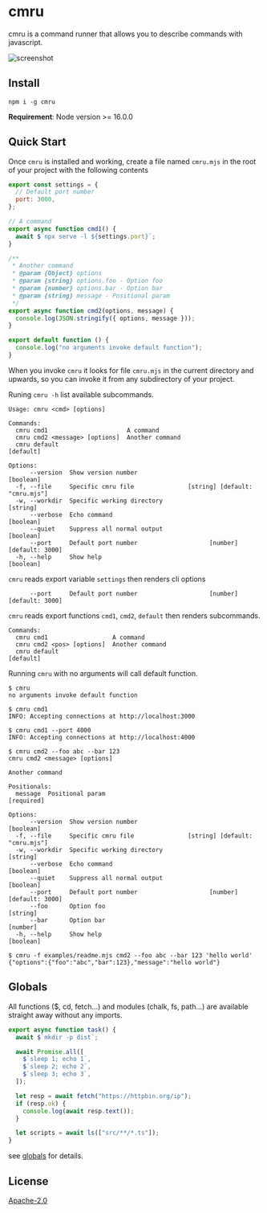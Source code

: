 # cmru

cmru is a command runner that allows you to describe commands with javascript.

![screenshot](https://user-images.githubusercontent.com/4012553/154598176-91ee8666-e67c-4d34-88f5-9191dcf1c30f.png)

## Install

```
npm i -g cmru
```

**Requirement**: Node version >= 16.0.0

## Quick Start

Once `cmru` is installed and working, create a file named `cmru.mjs` in the root of your project with the following contents

```js
export const settings = {
  // Default port number
  port: 3000,
};

// A command
export async function cmd1() {
  await $`npx serve -l ${settings.port}`;
}

/**
 * Another command
 * @param {Object} options
 * @param {string} options.foo - Option foo
 * @param {number} options.bar - Option bar
 * @param {string} message - Positional param
 */
export async function cmd2(options, message) {
  console.log(JSON.stringify({ options, message }));
}

export default function () {
  console.log("no arguments invoke default function");
}

```

When you invoke `cmru` it looks for file `cmru.mjs` in the current directory and upwards, so you can invoke it from any subdirectory of your project.

Runing `cmru -h` list available subcommands.

```
Usage: cmru <cmd> [options]

Commands:
  cmru cmd1                      A command
  cmru cmd2 <message> [options]  Another command
  cmru default                                                         [default]

Options:
      --version  Show version number                                   [boolean]
  -f, --file     Specific cmru file               [string] [default: "cmru.mjs"]
  -w, --workdir  Specific working directory                             [string]
      --verbose  Echo command                                          [boolean]
      --quiet    Suppress all normal output                            [boolean]
      --port     Default port number                    [number] [default: 3000]
  -h, --help     Show help                                             [boolean]
```

`cmru` reads export variable `settings` then renders cli options
```
      --port     Default port number                    [number] [default: 3000]
```

`cmru` reads export functions `cmd1`, `cmd2`, `default` then renders subcommands.
```
Commands:
  cmru cmd1                  A command
  cmru cmd2 <pos> [options]  Another command
  cmru default                                                  [default]
```

Running `cmru` with no arguments will call default function.

```
$ cmru 
no arguments invoke default function
```

```
$ cmru cmd1
INFO: Accepting connections at http://localhost:3000

$ cmru cmd1 --port 4000
INFO: Accepting connections at http://localhost:4000

$ cmru cmd2 --foo abc --bar 123 
cmru cmd2 <message> [options]

Another command

Positionals:
  message  Positional param                                           [required]

Options:
      --version  Show version number                                   [boolean]
  -f, --file     Specific cmru file               [string] [default: "cmru.mjs"]
  -w, --workdir  Specific working directory                             [string]
      --verbose  Echo command                                          [boolean]
      --quiet    Suppress all normal output                            [boolean]
      --port     Default port number                    [number] [default: 3000]
      --foo      Option foo                                             [string]
      --bar      Option bar                                             [number]
  -h, --help     Show help                                             [boolean]

$ cmru -f examples/readme.mjs cmd2 --foo abc --bar 123 'hello world'
{"options":{"foo":"abc","bar":123},"message":"hello world"}
```

## Globals

All functions ($, cd, fetch...) and modules (chalk, fs, path...) are available straight away without any imports.

```js
export async function task() {
  await $`mkdir -p dist`;

  await Promise.all([
    $`sleep 1; echo 1`,
    $`sleep 2; echo 2`,
    $`sleep 3; echo 3`,
  ]);

  let resp = await fetch("https://httpbin.org/ip");
  if (resp.ok) {
    console.log(await resp.text());
  }

  let scripts = await ls(["src/**/*.ts"]);
}
```

see [globals](https://github.com/sigoden/cmru/blob/main/docs/globals.md) for details.


## License

[Apache-2.0](LICENSE)

